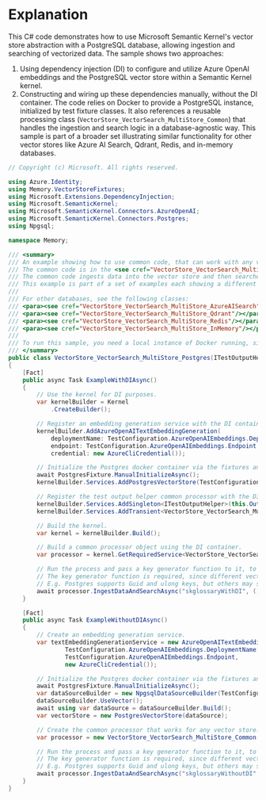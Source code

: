# Explanation
This C# code demonstrates how to use Microsoft Semantic Kernel's vector store abstraction with a PostgreSQL database, allowing ingestion and searching of vectorized data. The sample shows two approaches:
1. Using dependency injection (DI) to configure and utilize Azure OpenAI embeddings and the PostgreSQL vector store within a Semantic Kernel kernel. 
2. Constructing and wiring up these dependencies manually, without the DI container.
The code relies on Docker to provide a PostgreSQL instance, initialized by test fixture classes. It also references a reusable processing class (`VectorStore_VectorSearch_MultiStore_Common`) that handles the ingestion and search logic in a database-agnostic way. This sample is part of a broader set illustrating similar functionality for other vector stores like Azure AI Search, Qdrant, Redis, and in-memory databases.

```csharp
// Copyright (c) Microsoft. All rights reserved.

using Azure.Identity;
using Memory.VectorStoreFixtures;
using Microsoft.Extensions.DependencyInjection;
using Microsoft.SemanticKernel;
using Microsoft.SemanticKernel.Connectors.AzureOpenAI;
using Microsoft.SemanticKernel.Connectors.Postgres;
using Npgsql;

namespace Memory;

/// <summary>
/// An example showing how to use common code, that can work with any vector database, with a Postgres database.
/// The common code is in the <see cref="VectorStore_VectorSearch_MultiStore_Common"/> class.
/// The common code ingests data into the vector store and then searches over that data.
/// This example is part of a set of examples each showing a different vector database.
///
/// For other databases, see the following classes:
/// <para><see cref="VectorStore_VectorSearch_MultiStore_AzureAISearch"/></para>
/// <para><see cref="VectorStore_VectorSearch_MultiStore_Qdrant"/></para>
/// <para><see cref="VectorStore_VectorSearch_MultiStore_Redis"/></para>
/// <para><see cref="VectorStore_VectorSearch_MultiStore_InMemory"/></para>
///
/// To run this sample, you need a local instance of Docker running, since the associated fixture will try and start a Postgres container in the local docker instance.
/// </summary>
public class VectorStore_VectorSearch_MultiStore_Postgres(ITestOutputHelper output, VectorStorePostgresContainerFixture PostgresFixture) : BaseTest(output), IClassFixture<VectorStorePostgresContainerFixture>
{
    [Fact]
    public async Task ExampleWithDIAsync()
    {
        // Use the kernel for DI purposes.
        var kernelBuilder = Kernel
            .CreateBuilder();

        // Register an embedding generation service with the DI container.
        kernelBuilder.AddAzureOpenAITextEmbeddingGeneration(
            deploymentName: TestConfiguration.AzureOpenAIEmbeddings.DeploymentName,
            endpoint: TestConfiguration.AzureOpenAIEmbeddings.Endpoint,
            credential: new AzureCliCredential());

        // Initialize the Postgres docker container via the fixtures and register the Postgres VectorStore.
        await PostgresFixture.ManualInitializeAsync();
        kernelBuilder.Services.AddPostgresVectorStore(TestConfiguration.Postgres.ConnectionString);

        // Register the test output helper common processor with the DI container.
        kernelBuilder.Services.AddSingleton<ITestOutputHelper>(this.Output);
        kernelBuilder.Services.AddTransient<VectorStore_VectorSearch_MultiStore_Common>();

        // Build the kernel.
        var kernel = kernelBuilder.Build();

        // Build a common processor object using the DI container.
        var processor = kernel.GetRequiredService<VectorStore_VectorSearch_MultiStore_Common>();

        // Run the process and pass a key generator function to it, to generate unique record keys.
        // The key generator function is required, since different vector stores may require different key types.
        // E.g. Postgres supports Guid and ulong keys, but others may support strings only.
        await processor.IngestDataAndSearchAsync("skglossaryWithDI", () => Guid.NewGuid());
    }

    [Fact]
    public async Task ExampleWithoutDIAsync()
    {
        // Create an embedding generation service.
        var textEmbeddingGenerationService = new AzureOpenAITextEmbeddingGenerationService(
                TestConfiguration.AzureOpenAIEmbeddings.DeploymentName,
                TestConfiguration.AzureOpenAIEmbeddings.Endpoint,
                new AzureCliCredential());

        // Initialize the Postgres docker container via the fixtures and construct the Postgres VectorStore.
        await PostgresFixture.ManualInitializeAsync();
        var dataSourceBuilder = new NpgsqlDataSourceBuilder(TestConfiguration.Postgres.ConnectionString);
        dataSourceBuilder.UseVector();
        await using var dataSource = dataSourceBuilder.Build();
        var vectorStore = new PostgresVectorStore(dataSource);

        // Create the common processor that works for any vector store.
        var processor = new VectorStore_VectorSearch_MultiStore_Common(vectorStore, textEmbeddingGenerationService, this.Output);

        // Run the process and pass a key generator function to it, to generate unique record keys.
        // The key generator function is required, since different vector stores may require different key types.
        // E.g. Postgres supports Guid and ulong keys, but others may support strings only.
        await processor.IngestDataAndSearchAsync("skglossaryWithoutDI", () => Guid.NewGuid());
    }
}
```
